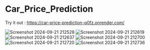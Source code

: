 ﻿# Car_Price_Prediction
Try it out : https://car-price-prediction-q0fz.onrender.com/

![Screenshot 2024-09-21 212528](https://github.com/user-attachments/assets/a25813d7-a508-4408-8771-6e180b820aa6)
![Screenshot 2024-09-21 212619](https://github.com/user-attachments/assets/1b2fbf6d-c721-47e4-b7c5-a052f75f15eb)
![Screenshot 2024-09-21 212637](https://github.com/user-attachments/assets/0ebd3ac1-4ccc-4247-91a0-43138e8d387a)
![Screenshot 2024-09-21 212700](https://github.com/user-attachments/assets/2116c62b-f76d-4f11-bcb7-279535d8833a)
![Screenshot 2024-09-21 212720](https://github.com/user-attachments/assets/ca36c53a-6a60-4aa0-8120-bac27c9c17dc)
![Screenshot 2024-09-21 212736](https://github.com/user-attachments/assets/29d64370-ccc7-4ea5-b431-bb9972be6266)
